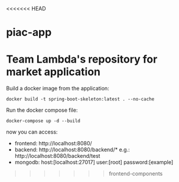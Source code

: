 <<<<<<< HEAD
# piac-app
Team Lambda's repository for market application
=======
Build a docker image from the application:
```
docker build -t spring-boot-skeleton:latest . --no-cache
```

Run the docker compose file:
```
docker-compose up -d --build
```

now you can access:
 - frontend: http://localhost:8080/
 - backend: http://localhost:8080/backend/* e.g.: http://localhost:8080/backend/test
 - mongodb: host:[localhost:27017] user:[root] password:[example]

>>>>>>> frontend-components
